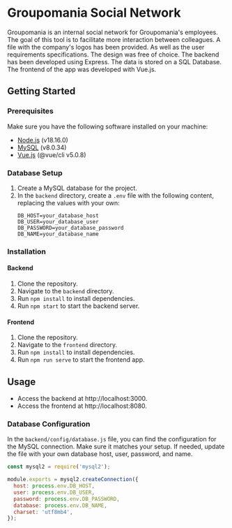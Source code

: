 # Groupomania Social Network
Groupomania is an internal social network for Groupomania's employees. The goal of this tool is to facilitate more interaction between colleagues. A file with the company's logos has been provided. As well as the user requirements specifications.
The design was free of choice. 
The backend has been developed using Express. The data is stored on a SQL Database. The frontend of the app was developed with Vue.js. 

## Getting Started

### Prerequisites
Make sure you have the following software installed on your machine:
- [Node.js](https://nodejs.org/) (v18.16.0)
- [MySQL](https://dev.mysql.com/downloads/) (v8.0.34)
- [Vue.js](https://vuejs.org/) (@vue/cli v5.0.8)

### Database Setup

1. Create a MySQL database for the project.
2. In the `backend` directory, create a `.env` file with the following content, replacing the values with your own:
   ```env
   DB_HOST=your_database_host
   DB_USER=your_database_user
   DB_PASSWORD=your_database_password
   DB_NAME=your_database_name
   ```

### Installation

#### Backend

1. Clone the repository.
2. Navigate to the `backend` directory.
3. Run `npm install` to install dependencies.
4. Run `npm start` to start the backend server.

#### Frontend

1. Clone the repository.
2. Navigate to the `frontend` directory.
3. Run `npm install` to install dependencies.
4. Run `npm run serve` to start the frontend app.

## Usage

- Access the backend at http://localhost:3000.
- Access the frontend at http://localhost:8080.

### Database Configuration

In the `backend/config/database.js` file, you can find the configuration for the MySQL connection. Make sure it matches your setup. If needed, update the file with your own database host, user, password, and name.

```javascript
const mysql2 = require('mysql2');

module.exports = mysql2.createConnection({
  host: process.env.DB_HOST,
  user: process.env.DB_USER,
  password: process.env.DB_PASSWORD,
  database: process.env.DB_NAME,
  charset: 'utf8mb4',
});
```
